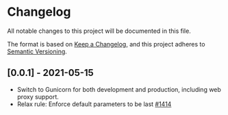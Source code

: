 # Changelog

All notable changes to this project will be documented in this file.

The format is based on [Keep a Changelog](https://keepachangelog.com/en/1.0.0/),
and this project adheres to [Semantic Versioning](https://semver.org/spec/v2.0.0.html).

## [0.0.1] - 2021-05-15

- Switch to Gunicorn for both development and production, including web proxy support.
- Relax rule: Enforce default parameters to be last [#1414](https://github.com/standard/standard/issues/1414)
